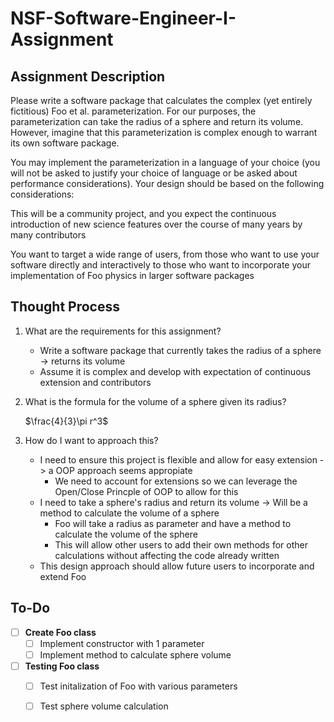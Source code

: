 # NSF-Software-Engineer-I-Assignment

## Assignment Description

Please write a software package that calculates the complex (yet entirely fictitious) Foo et al. parameterization. For our purposes, the parameterization can take the radius of a sphere and return its volume. However, imagine that this parameterization is complex enough to warrant its own software package.

You may implement the parameterization in a language of your choice (you will not be asked to justify your choice of language or be asked about performance considerations). Your design should be based on the following considerations:

This will be a community project, and you expect the continuous introduction of new science features over the course of many years by many contributors

You want to target a wide range of users, from those who want to use your software directly and interactively to those who want to incorporate your implementation of Foo physics in larger software packages

## Thought Process

1. What are the requirements for this assignment?
    - Write a software package that currently takes the radius of a sphere -> returns its volume
    - Assume it is complex and develop with expectation of continuous extension and contributors
2. What is the formula for the volume of a sphere given its radius?

    $\frac{4}{3}\pi r^3$
3. How do I want to approach this?
    - I need to ensure this project is flexible and allow for easy extension -> a OOP approach seems appropiate
        - We need to account for extensions so we can leverage the Open/Close Princple of OOP to allow for this
    - I need to take a sphere's radius and return its volume -> Will be a method to calculate the volume of a sphere
        - Foo will take a radius as parameter and have a method to calculate the volume of the sphere
        - This will allow other users to add their own methods for other calculations without affecting the code already written
    - This design approach should allow future users to incorporate and extend Foo

## To-Do

- [ ] **Create Foo class**
  - [ ] Implement constructor with 1 parameter
  - [ ] Implement method to calculate sphere volume

- [ ] **Testing Foo class**
  - [ ] Test initalization of Foo with various parameters
  - [ ] Test sphere volume calculation
  